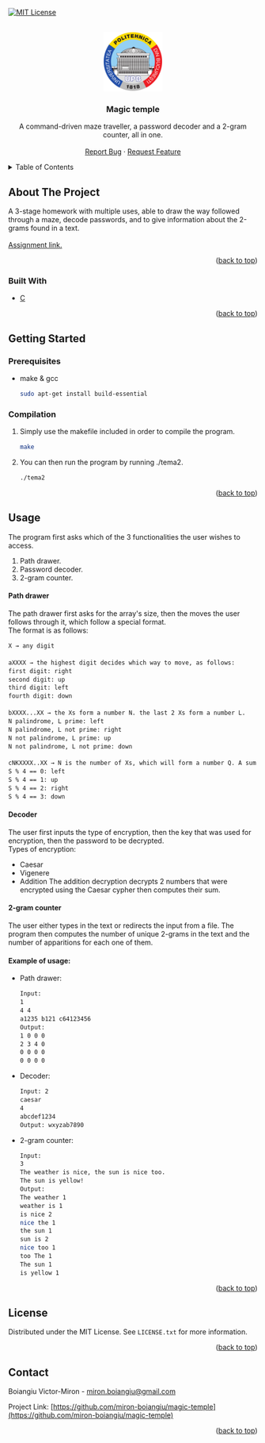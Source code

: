 <div id="top"></div>

[![MIT License][license-shield]][license-url]



<!-- PROJECT LOGO -->
<br />
<div align="center">
  <a href="https://github.com/miron-boiangiu/magic-temple">
    <img src="images/logo.png" alt="Logo" width="120" height="120">
  </a>

<h3 align="center">Magic temple</h3>

  <p align="center">
    A command-driven maze traveller, a password decoder and a 2-gram counter, all in one.
    <br />
    <br />
    <a href="https://github.com/miron-boiangiu/magic-temple/issues">Report Bug</a>
    ·
    <a href="https://github.com/miron-boiangiu/magic-temple/issues">Request Feature</a>
  </p>
</div>



<!-- TABLE OF CONTENTS -->
<details>
  <summary>Table of Contents</summary>
  <ol>
    <li>
      <a href="#about-the-project">About The Project</a>
      <ul>
        <li><a href="#built-with">Built With</a></li>
      </ul>
    </li>
    <li>
      <a href="#getting-started">Getting Started</a>
      <ul>
        <li><a href="#prerequisites">Prerequisites</a></li>
      </ul>
    </li>
    <li><a href="#usage">Usage</a></li>
    <li><a href="#license">License</a></li>
    <li><a href="#contact">Contact</a></li>
  </ol>
</details>



<!-- ABOUT THE PROJECT -->
## About The Project

A 3-stage homework with multiple uses, able to draw the way followed through a maze, decode passwords, and to give information about the 2-grams found in a text.  
<br>
<a href="https://ocw.cs.pub.ro/courses/programare/teme_2021/tema2_2021_cbd">Assignment link.</a>

<p align="right">(<a href="#top">back to top</a>)</p>



### Built With

* [C](http://www.open-std.org/jtc1/sc22/wg14/)

<p align="right">(<a href="#top">back to top</a>)</p>



<!-- GETTING STARTED -->
## Getting Started



### Prerequisites

* make & gcc
  ```sh
  sudo apt-get install build-essential
  ```

### Compilation

1. Simply use the makefile included in order to compile the program.
   ```sh
   make
   ```
2. You can then run the program by running ./tema2.
   ```sh
   ./tema2
   ```

<p align="right">(<a href="#top">back to top</a>)</p>



<!-- USAGE EXAMPLES -->
## Usage
The program first asks which of the 3 functionalities the user wishes to access.  
  
1. Path drawer.  
2. Password decoder.  
3. 2-gram counter.  
  
#### Path drawer

The path drawer first asks for the array's size, then the moves the user follows through it, which follow a special format.  
The format is as follows:  
```sh
X → any digit  

aXXXX → the highest digit decides which way to move, as follows:  
first digit: right  
second digit: up  
third digit: left  
fourth digit: down  
  
bXXXX...XX → the Xs form a number N. the last 2 Xs form a number L.  
N palindrome, L prime: left  
N palindrome, L not prime: right  
N not palindrome, L prime: up  
N not palindrome, L not prime: down  

cNKXXXX..XX → N is the number of Xs, which will form a number Q. A sum S will be computed by starting from the first digit of Q and summing the first K digits of Q, jumping over K digits each time.
S % 4 == 0: left
S % 4 == 1: up
S % 4 == 2: right
S % 4 == 3: down
```
  
#### Decoder

The user first inputs the type of encryption, then the key that was used for encryption, then the password to be decrypted.  
Types of encryption:  
- Caesar  
- Vigenere 
- Addition 
The addition decryption decrypts 2 numbers that were encrypted using the Caesar cypher then computes their sum. 

#### 2-gram counter

The user either types in the text or redirects the input from a file. The program then computes the number of unique 2-grams in the text and the number of apparitions for each one of them.  


#### Example of usage:

* []() Path drawer:  
	```sh
	Input:
	1
	4 4
	a1235 b121 c64123456
	Output:
	1 0 0 0
	2 3 4 0
	0 0 0 0
	0 0 0 0
	```
* []() Decoder:     
	```sh
	Input: 2
	caesar
	4
	abcdef1234
	Output: wxyzab7890
	```
	
* []() 2-gram counter:    
	```sh
	Input:
	3
	The weather is nice, the sun is nice too.
	The sun is yellow!
	Output:
	The weather 1
	weather is 1
	is nice 2
	nice the 1
	the sun 1
	sun is 2
	nice too 1
	too The 1
	The sun 1
	is yellow 1
	```
<p align="right">(<a href="#top">back to top</a>)</p>



<!-- LICENSE -->
## License

Distributed under the MIT License. See `LICENSE.txt` for more information.

<p align="right">(<a href="#top">back to top</a>)</p>



<!-- CONTACT -->
## Contact

Boiangiu Victor-Miron - miron.boiangiu@gmail.com

Project Link: [https://github.com/miron-boiangiu/magic-temple](https://github.com/miron-boiangiu/magic-temple)

<p align="right">(<a href="#top">back to top</a>)</p>



<!-- MARKDOWN LINKS & IMAGES -->
<!-- https://www.markdownguide.org/basic-syntax/#reference-style-links -->
[contributors-shield]: https://img.shields.io/github/contributors/github_username/repo_name.svg?style=for-the-badge
[contributors-url]:https://github.com/miron-boiangiu/magic-temple/graphs/contributors
[forks-shield]: https://img.shields.io/github/forks/github_username/repo_name.svg?style=for-the-badge
[forks-url]:https://github.com/miron-boiangiu/magic-temple/network/members
[stars-shield]: https://img.shields.io/github/stars/github_username/repo_name.svg?style=for-the-badge
[stars-url]:https://github.com/miron-boiangiu/magic-temple/stargazers
[issues-shield]: https://img.shields.io/github/issues/github_username/repo_name.svg?style=for-the-badge
[issues-url]:https://github.com/miron-boiangiu/magic-temple/issues
[license-shield]: https://img.shields.io/github/license/miron-boiangiu/magic-temple.svg?style=for-the-badge
[license-url]:https://github.com/miron-boiangiu/magic-temple/blob/master/LICENSE
[linkedin-shield]: https://img.shields.io/badge/-LinkedIn-black.svg?style=for-the-badge&logo=linkedin&colorB=555
[linkedin-url]: https://linkedin.com/in/linkedin_username
[product-screenshot]: images/screenshot.png
